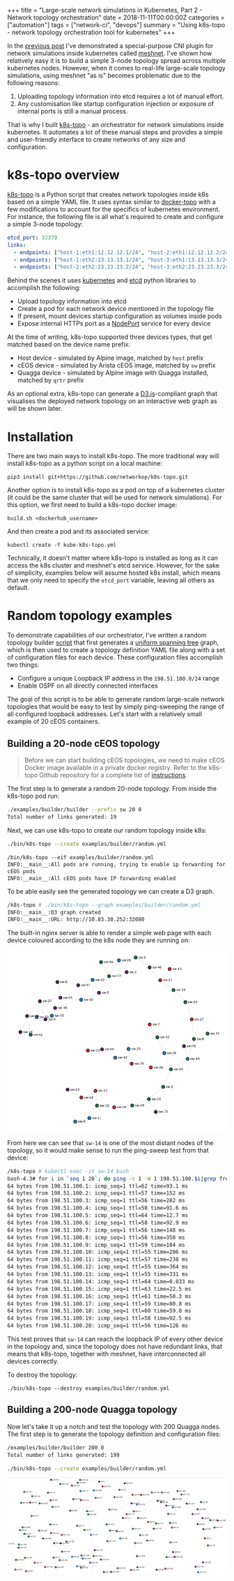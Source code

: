 +++
title = "Large-scale network simulations in Kubernetes, Part 2 - Network topology orchestration"
date = 2018-11-11T00:00:00Z
categories = ["automation"]
tags = ["network-ci", "devops"]
summary = "Using k8s-topo - network topology orchestration tool for kubernetes"
+++

In the [previous post][first-post] I've demonstrated a special-purpose CNI plugin for network simulations inside kubernetes called [meshnet][meshnet]. I've shown how relatively easy it is to build a simple 3-node topology spread across multiple kubernetes nodes. However, when it comes to real-life large-scale topology simulations, using meshnet "as is" becomes problematic due to the following reasons:

1. Uploading topology information into etcd requires a lot of manual effort.
2. Any customisation like startup configuration injection or exposure of internal ports is still a manual process.

That is why I built [k8s-topo] - an orchestrator for network simulations inside kubernetes. It automates a lot of these manual steps and provides a simple and user-friendly interface to create networks of any size and configuration.

# k8s-topo overview

[k8s-topo][k8s-topo] is a Python script that creates network topologies inside k8s based on a simple YAML file. It uses syntax similar to [docker-topo][docker-topo] with a few modifications to account for the specifics of kubernetes environment. For instance, the following file is all what's required to create and configure a simple 3-node topology:

```yaml
etcd_port: 32379
links:
  - endpoints: ["host-1:eth1:12.12.12.1/24", "host-2:eth1:12.12.12.2/24"]
  - endpoints: ["host-1:eth2:13.13.13.1/24", "host-3:eth1:13.13.13.3/24"]
  - endpoints: ["host-2:eth2:23.23.23.2/24", "host-3:eth2:23.23.23.3/24"]
```

Behind the scenes it uses [kubernetes][k8s-python] and [etcd][etcd-python] python libraries to accomplish the following:

* Upload topology information into etcd
* Create a pod for each network device mentioned in the topology file
* If present, mount devices startup configuration as volumes inside pods
* Expose internal HTTPs port as a [NodePort][nodeport] service for every device

At the time of writing, k8s-topo supported three devices types, that get matched based on the device name prefix:

* Host device - simulated by Alpine image, matched by `host` prefix
* cEOS device - simulated by Arista cEOS image, matched by `sw` prefix 
* Quagga device - simulated by Alpine image with Quagga installed, matched by `qrtr` prefix

As an optional extra, k8s-topo can generate a [D3.js][d3js]-compliant graph that visualises the deployed network topology on an interactive web graph as will be shown later.


# Installation

There are two main ways to install k8s-topo. The more traditional way will install k8s-topo as a python script on a local machine:

```
pip3 install git+https://github.com/networkop/k8s-topo.git
```

Another option is to install k8s-topo as a pod on top of a kubernetes cluster (it could be the same cluster that will be used for network simulations). For this option, we first need to build a k8s-topo docker image:

```
build.sh <dockerhub_username>
```

And then create a pod and its associated service:

```
kubectl create -f kube-k8s-topo.yml
```

Technically, it doesn't matter where k8s-topo is installed as long as it can access the k8s cluster and meshnet's etcd service. However, for the sake of simplicity, examples below will assume hosted k8s install, which means that we only need to specify the `etcd_port` variable, leaving all others as default.

# Random topology examples

To demonstrate capabilities of our orchestrator, I've written a random topology builder [script](https://github.com/networkop/k8s-topo/blob/master/examples/builder/builder) that first generates a [uniform spanning tree](https://en.wikipedia.org/wiki/Loop-erased_random_walk) graph, which is then used to create a topology definition YAML file along with a set of configuration files for each device. These configuration files accomplish two things:

* Configure a unique Loopback IP address in the `198.51.100.0/24` range
* Enable OSPF on all directly connected interfaces

The goal of this script is to be able to generate random large-scale network topologies that would be easy to test by simply ping-sweeping the range of all configured loopback addresses. Let's start with a relatively small example of 20 cEOS containers.

## Building a 20-node cEOS topology

> Before we can start building cEOS topologies, we need to make cEOS Docker image available in a private docker registry. Refer to the k8s-topo Github repository for a complete list of [instructions](https://github.com/networkop/k8s-topo#private-docker-registry-setup).

The first step is to generate a random 20-node topology. From inside the k8s-topo pod run:

```bash
./examples/builder/builder --prefix sw 20 0
Total number of links generated: 19
```

Next, we can use k8s-topo to create our random topology inside k8s:

```bash
./bin/k8s-topo --create examples/builder/random.yml
```

```
/bin/k8s-topo --eif examples/builder/random.yml
INFO:__main__:All pods are running, trying to enable ip forwarding for cEOS pods
INFO:__main__:All cEOS pods have IP forwarding enabled
```

To be able easily see the generated topology we can create a D3 graph.

```bash
/k8s-topo # ./bin/k8s-topo --graph examples/builder/random.yml
INFO:__main__:D3 graph created
INFO:__main__:URL: http://10.83.30.252:32080
```
The built-in nginx server is able to render a simple web page with each device coloured according to the k8s node they are running on:

![20-node](/img/k8s-topo-20.png)

From here we can see that `sw-14` is one of the most distant nodes of the topology, so it would make sense to run the ping-sweep test from that device:

```bash
/k8s-topo # kubectl exec -it sw-14 bash
bash-4.3# for i in `seq 1 20`; do ping -c 1 -W 1 198.51.100.$i|grep from; done
64 bytes from 198.51.100.1: icmp_seq=1 ttl=62 time=93.1 ms
64 bytes from 198.51.100.2: icmp_seq=1 ttl=57 time=152 ms
64 bytes from 198.51.100.3: icmp_seq=1 ttl=56 time=282 ms
64 bytes from 198.51.100.4: icmp_seq=1 ttl=58 time=91.6 ms
64 bytes from 198.51.100.5: icmp_seq=1 ttl=64 time=12.7 ms
64 bytes from 198.51.100.6: icmp_seq=1 ttl=58 time=92.9 ms
64 bytes from 198.51.100.7: icmp_seq=1 ttl=56 time=148 ms
64 bytes from 198.51.100.8: icmp_seq=1 ttl=56 time=358 ms
64 bytes from 198.51.100.9: icmp_seq=1 ttl=59 time=104 ms
64 bytes from 198.51.100.10: icmp_seq=1 ttl=55 time=206 ms
64 bytes from 198.51.100.11: icmp_seq=1 ttl=57 time=238 ms
64 bytes from 198.51.100.12: icmp_seq=1 ttl=55 time=364 ms
64 bytes from 198.51.100.13: icmp_seq=1 ttl=55 time=331 ms
64 bytes from 198.51.100.14: icmp_seq=1 ttl=64 time=0.033 ms
64 bytes from 198.51.100.15: icmp_seq=1 ttl=63 time=22.5 ms
64 bytes from 198.51.100.16: icmp_seq=1 ttl=61 time=50.3 ms
64 bytes from 198.51.100.17: icmp_seq=1 ttl=59 time=80.8 ms
64 bytes from 198.51.100.18: icmp_seq=1 ttl=60 time=59.0 ms
64 bytes from 198.51.100.19: icmp_seq=1 ttl=58 time=92.5 ms
64 bytes from 198.51.100.20: icmp_seq=1 ttl=56 time=126 ms
```

This test proves that `sw-14` can reach the loopback IP of every other device in the topology and, since the topology does not have redundant links, that means that k8s-topo, together with meshnet, have interconnected all devices correctly.

To destroy the topology:

```
./bin/k8s-topo --destroy examples/builder/random.yml
```

## Building a 200-node Quagga topology

Now let's take it up a notch and test the topology with 200 Quagga nodes. The first step is to generate the topology definition and configuration files:

```bash
/examples/builder/builder 200 0
Total number of links generated: 199
```

```bash
./bin/k8s-topo --create examples/builder/random.yml
```

![200-node](/img/k8s-topo-200.png)



[vrnetlab]: https://github.com/plajjan/vrnetlab
[k8s-python]: https://github.com/kubernetes-client/python
[docker-topo]: https://github.com/networkop/arista-ceos-topo
[nodeport]: https://kubernetes.io/docs/concepts/services-networking/service/#nodeport
[d3js]: https://www.tutorialspoint.com/d3js/d3js_graphs.htm
[first-post]: /post/2018-11-k8s-topo-p1/
[etcd-python]: https://github.com/kragniz/python-etcd3
[eve-ng]: http://eve-ng.net/
[topology-converter]: https://github.com/CumulusNetworks/topology_converter
[vmx]: https://www.juniper.net/documentation/en_US/vmx14.1/topics/reference/general/vmx-hw-sw-minimums.html
[linux-bridge]: https://patchwork.ozlabs.org/patch/819153/
[multus]: https://github.com/intel/multus-cni
[cni-spec]: https://github.com/containernetworking/cni/blob/master/SPEC.md
[meshnet]: https://github.com/networkop/meshnet-cni
[koko]: https://github.com/redhat-nfvpe/koko
[k8s-topo]: https://github.com/networkop/k8s-topo
[ratchet]: https://github.com/dougbtv/ratchet-cni
[kokonet]: https://github.com/s1061123/kokonet